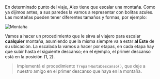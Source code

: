 En determinado punto del viaje, Alex tiene que escalar una montaña. Como ya dijimos antes, a sus paredes la vamos a representar con bolitas azules. Las montañas pueden tener diferentes tamaños y formas, por ejemplo:

![Montaña]()

Vamos a hacer un procedimiento que le sirva al viajero para escalar **cualquier** montaña, asumiendo que la misma siempre va a estar **al Este** de su ubicación. La escalada la vamos a hacer por etapas, en cada etapa hay que subir hasta el siguiente descanso; en el ejemplo, el primer descanso está en la posición (1, 2).

> Implementá el procedimiento `TreparHastaDescanso()`, que deje a nuestro amigo en el primer descanso que haya en la montaña.